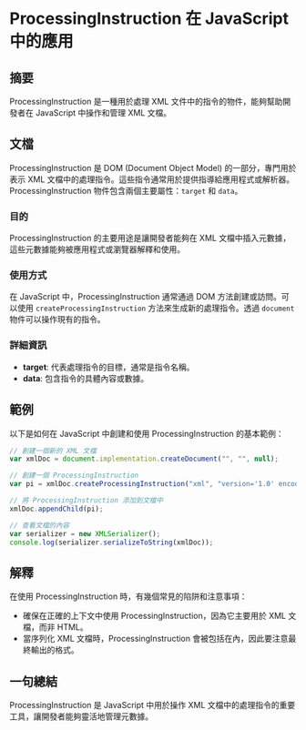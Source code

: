 <!--
Meta Description: # ProcessingInstruction 在 JavaScript 中的應用 ## 摘要 ProcessingInstruction 是一種用於處理 XML 文件中的指令的物件，能夠幫助開發者在 JavaScript 中操作和管理 XML 文檔。 ## 文檔 ProcessingInstruc...
Meta Keywords: processinginstruction, xml, javascript, xmldoc, document
-->

# ProcessingInstruction 在 JavaScript 中的應用

## 摘要
ProcessingInstruction 是一種用於處理 XML 文件中的指令的物件，能夠幫助開發者在 JavaScript 中操作和管理 XML 文檔。

## 文檔
ProcessingInstruction 是 DOM (Document Object Model) 的一部分，專門用於表示 XML 文檔中的處理指令。這些指令通常用於提供指導給應用程式或解析器。ProcessingInstruction 物件包含兩個主要屬性：`target` 和 `data`。

### 目的
ProcessingInstruction 的主要用途是讓開發者能夠在 XML 文檔中插入元數據，這些元數據能夠被應用程式或瀏覽器解釋和使用。

### 使用方式
在 JavaScript 中，ProcessingInstruction 通常通過 DOM 方法創建或訪問。可以使用 `createProcessingInstruction` 方法來生成新的處理指令。透過 `document` 物件可以操作現有的指令。

### 詳細資訊
- **target**: 代表處理指令的目標，通常是指令名稱。
- **data**: 包含指令的具體內容或數據。

## 範例
以下是如何在 JavaScript 中創建和使用 ProcessingInstruction 的基本範例：

```javascript
// 創建一個新的 XML 文檔
var xmlDoc = document.implementation.createDocument("", "", null);

// 創建一個 ProcessingInstruction
var pi = xmlDoc.createProcessingInstruction("xml", "version='1.0' encoding='UTF-8'");

// 將 ProcessingInstruction 添加到文檔中
xmlDoc.appendChild(pi);

// 查看文檔的內容
var serializer = new XMLSerializer();
console.log(serializer.serializeToString(xmlDoc));
```

## 解釋
在使用 ProcessingInstruction 時，有幾個常見的陷阱和注意事項：
- 確保在正確的上下文中使用 ProcessingInstruction，因為它主要用於 XML 文檔，而非 HTML。
- 當序列化 XML 文檔時，ProcessingInstruction 會被包括在內，因此要注意最終輸出的格式。

## 一句總結
ProcessingInstruction 是 JavaScript 中用於操作 XML 文檔中的處理指令的重要工具，讓開發者能夠靈活地管理元數據。